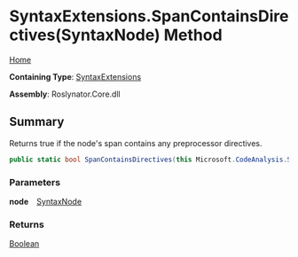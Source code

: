 # SyntaxExtensions\.SpanContainsDirectives\(SyntaxNode\) Method

[Home](../../../README.md)

**Containing Type**: [SyntaxExtensions](../README.md)

**Assembly**: Roslynator\.Core\.dll

## Summary

Returns true if the node's span contains any preprocessor directives\.

```csharp
public static bool SpanContainsDirectives(this Microsoft.CodeAnalysis.SyntaxNode node)
```

### Parameters

**node** &ensp; [SyntaxNode](https://docs.microsoft.com/en-us/dotnet/api/microsoft.codeanalysis.syntaxnode)

### Returns

[Boolean](https://docs.microsoft.com/en-us/dotnet/api/system.boolean)

